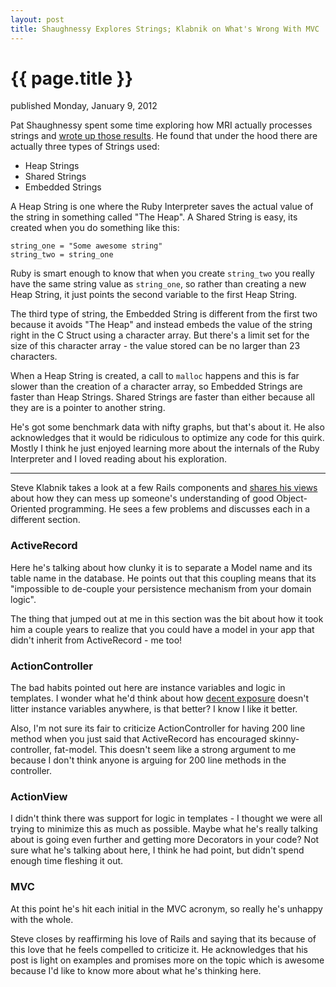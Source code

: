 ```yaml
---
layout: post
title: Shaughnessy Explores Strings; Klabnik on What's Wrong With MVC
---
```


{{ page.title }}
================

<p id="articleDate">published Monday, January 9, 2012</p>

Pat Shaughnessy spent some time exploring how MRI actually processes strings and [wrote up those results](http://patshaughnessy.net/2012/1/4/never-create-ruby-strings-longer-than-23-characters). He found that under the hood there are actually three types of Strings used:

* Heap Strings
* Shared Strings
* Embedded Strings

A Heap String is one where the Ruby Interpreter saves the actual value of the string in something called "The Heap". A Shared String is easy, its created when you do something like this:

	string_one = "Some awesome string"
	string_two = string_one

Ruby is smart enough to know that when you create `string_two` you really have the same string value as `string_one`, so rather than creating a new Heap String, it just points the second variable to the first Heap String.

The third type of string, the Embedded String is different from the first two because it avoids "The Heap" and instead embeds the value of the string right in the C Struct using a character array. But there's a limit set for the size of this character array - the value stored can be no larger than 23 characters.

When a Heap String is created, a call to `malloc` happens and this is far slower than the creation of a character array, so Embedded Strings are faster than Heap Strings. Shared Strings are faster than either because all they are is a pointer to another string.

He's got some benchmark data with nifty graphs, but that's about it. He also acknowledges that it would be ridiculous to optimize any code for this quirk. Mostly I think he just enjoyed learning more about the internals of the Ruby Interpreter and I loved reading about his exploration.

---

Steve Klabnik takes a look at a few Rails components and [shares his views](http://blog.steveklabnik.com/posts/2011-12-30-active-record-considered-harmful) about how they can mess up someone's understanding of good Object-Oriented programming. He sees a few problems and discusses each in a different section.

### ActiveRecord

Here he's talking about how clunky it is to separate a Model name and its table name in the database. He points out that this coupling means that its "impossible to de-couple your persistence mechanism from your domain logic".

The thing that jumped out at me in this section was the bit about how it took him a couple years to realize that you could have a model in your app that didn't inherit from ActiveRecord - me too!

### ActionController

The bad habits pointed out here are instance variables and logic in templates. I wonder what he'd think about how [decent exposure](https://github.com/voxdolo/decent_exposure) doesn't litter instance variables anywhere, is that better? I know I like it better.

Also, I'm not sure its fair to criticize ActionController for having 200 line method when you just said that ActiveRecord has encouraged skinny-controller, fat-model. This doesn't seem like a strong argument to me because I don't think anyone is arguing for 200 line methods in the controller.

### ActionView

I didn't think there was support for logic in templates - I thought we were all trying to minimize this as much as possible. Maybe what he's really talking about is going even further and getting more Decorators in your code? Not sure what he's talking about here, I think he had point, but didn't spend enough time fleshing it out.

### MVC

At this point he's hit each initial in the MVC acronym, so really he's unhappy with the whole.

Steve closes by reaffirming his love of Rails and saying that its because of this love that he feels compelled to criticize it. He acknowledges that his post is light on examples and promises more on the topic which is awesome because I'd like to know more about what he's thinking here.